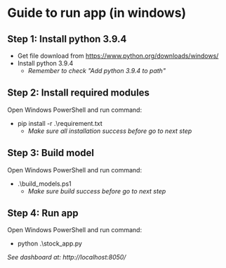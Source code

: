 # Guide to run app (in windows)
## Step 1: Install python 3.9.4
- Get file download from https://www.python.org/downloads/windows/ 
- Install python 3.9.4
	* *Remember to check "Add python 3.9.4 to path"*
## Step 2: Install required modules
Open Windows PowerShell and run command:
-	pip install -r .\requirement.txt
	* *Make sure all installation success before go to next step*
## Step 3: Build model
Open Windows PowerShell and run command:
-	.\build_models.ps1
	* *Make sure build success before go to next step*
## Step 4: Run app
Open Windows PowerShell and run command:
- python .\stock_app.py

*See dashboard at: http://localhost:8050/*

